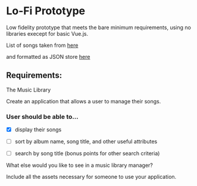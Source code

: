# Lo-Fi Prototype

Low fidelity prototype that meets the bare minimum requirements, using no 
libraries execept for basic Vue.js.

List of songs taken from 
[here](http://davidpots.com/jakeworry/017%20JSON%20Grouping,%20part%203/017.html)

and formatted as JSON store [here](http://myjson.com/18oslu)

## Requirements:

The Music Library

Create an application that allows a user to manage their songs. 

### User should be able to...

- [x] display their songs

- [ ] sort by album name, song title, and other useful attributes

- [ ] search by song title (bonus points for other search criteria)


What else would you like to see in a music library manager?

Include all the assets necessary for someone to use your application.